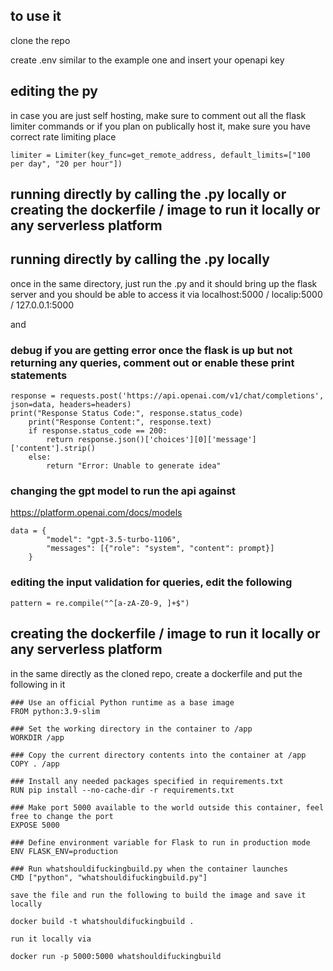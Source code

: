 ## to use it

clone the repo

create .env similar to the example one and insert your openapi key

## editing the py

in case you are just self hosting, make sure to comment out all the flask limiter commands or if you plan on publically host it, make sure you have correct rate limiting place
```
limiter = Limiter(key_func=get_remote_address, default_limits=["100 per day", "20 per hour"])
```

## running directly by calling the .py locally or creating the dockerfile / image to run it locally or any serverless platform

## running directly by calling the .py locally

once in the same directory, just run the .py and it should bring up the flask server and you should be able to access it via localhost:5000 / localip:5000 / 127.0.0.1:5000 

and 

### debug if you are getting error once the flask is up but not returning any queries, comment out or enable these print statements
```
response = requests.post('https://api.openai.com/v1/chat/completions', json=data, headers=headers)
print("Response Status Code:", response.status_code)
    print("Response Content:", response.text)
    if response.status_code == 200:
        return response.json()['choices'][0]['message']['content'].strip()
    else:
        return "Error: Unable to generate idea"
```
### changing the gpt model to run the api against

https://platform.openai.com/docs/models

```
data = {
        "model": "gpt-3.5-turbo-1106",
        "messages": [{"role": "system", "content": prompt}]
    }
```
### editing the input validation for queries, edit the following
```
pattern = re.compile("^[a-zA-Z0-9, ]+$")
```

## creating the dockerfile / image to run it locally or any serverless platform

in the same directly as the cloned repo, create a dockerfile and put the following in it

```
### Use an official Python runtime as a base image
FROM python:3.9-slim

### Set the working directory in the container to /app
WORKDIR /app

### Copy the current directory contents into the container at /app
COPY . /app

### Install any needed packages specified in requirements.txt
RUN pip install --no-cache-dir -r requirements.txt

### Make port 5000 available to the world outside this container, feel free to change the port
EXPOSE 5000

### Define environment variable for Flask to run in production mode
ENV FLASK_ENV=production

### Run whatshouldifuckingbuild.py when the container launches
CMD ["python", "whatshouldifuckingbuild.py"]

save the file and run the following to build the image and save it locally

docker build -t whatshouldifuckingbuild .

run it locally via 

docker run -p 5000:5000 whatshouldifuckingbuild
```